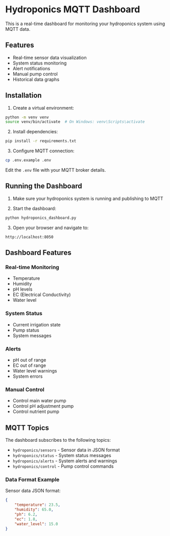 # Hydroponics MQTT Dashboard

This is a real-time dashboard for monitoring your hydroponics system using MQTT data.

## Features

- Real-time sensor data visualization
- System status monitoring
- Alert notifications
- Manual pump control
- Historical data graphs

## Installation

1. Create a virtual environment:
```bash
python -m venv venv
source venv/bin/activate  # On Windows: venv\Scripts\activate
```

2. Install dependencies:
```bash
pip install -r requirements.txt
```

3. Configure MQTT connection:
```bash
cp .env.example .env
```
Edit the `.env` file with your MQTT broker details.

## Running the Dashboard

1. Make sure your hydroponics system is running and publishing to MQTT

2. Start the dashboard:
```bash
python hydroponics_dashboard.py
```

3. Open your browser and navigate to:
```
http://localhost:8050
```

## Dashboard Features

### Real-time Monitoring
- Temperature
- Humidity
- pH levels
- EC (Electrical Conductivity)
- Water level

### System Status
- Current irrigation state
- Pump status
- System messages

### Alerts
- pH out of range
- EC out of range
- Water level warnings
- System errors

### Manual Control
- Control main water pump
- Control pH adjustment pump
- Control nutrient pump

## MQTT Topics

The dashboard subscribes to the following topics:

- `hydroponics/sensors` - Sensor data in JSON format
- `hydroponics/status` - System status messages
- `hydroponics/alerts` - System alerts and warnings
- `hydroponics/control` - Pump control commands

### Data Format Example

Sensor data JSON format:
```json
{
    "temperature": 23.5,
    "humidity": 65.0,
    "ph": 6.2,
    "ec": 1.8,
    "water_level": 15.0
}
```
